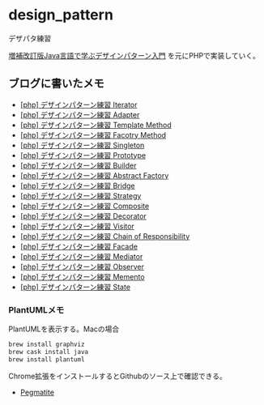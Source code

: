 # design_pattern

デザパタ練習

 [増補改訂版Java言語で学ぶデザインパターン入門](http://www.hyuki.com/dp/) を元にPHPで実装していく。
 
## ブログに書いたメモ

- [\[php\] デザインパターン練習 Iterator](https://ku2ma2.github.io/design_pattern/2017/05/30/php-iterator.html)
- [\[php\] デザインパターン練習 Adapter](https://ku2ma2.github.io/design_pattern/2017/06/02/php-adapter.html)
- [\[php\] デザインパターン練習 Template Method](https://ku2ma2.github.io/design_pattern/2017/06/08/php-template.html)
- [\[php\] デザインパターン練習 Facotry Method](https://ku2ma2.github.io/design_pattern/2017/06/20/php-factory.html)
- [\[php\] デザインパターン練習 Singleton](https://ku2ma2.github.io/design_pattern/2017/06/30/php-singleton.html)
- [\[php\] デザインパターン練習 Prototype](https://ku2ma2.github.io/design_pattern/2017/07/07/php-prototype.html)
- [\[php\] デザインパターン練習 Builder](https://ku2ma2.github.io/design_pattern/2017/07/17/php-builder.html)
- [\[php\] デザインパターン練習 Abstract Factory](https://ku2ma2.github.io/design_pattern/2017/07/20/php-abstract-factory.html)
- [\[php\] デザインパターン練習 Bridge](https://ku2ma2.github.io/design_pattern/2017/07/21/php-bridge.html)
- [\[php\] デザインパターン練習 Strategy](https://ku2ma2.github.io/design_pattern/2017/07/22/php-strategy.html)
- [\[php\] デザインパターン練習 Composite](https://ku2ma2.github.io/design_pattern/2017/07/23/php-composite.html)
- [\[php\] デザインパターン練習 Decorator](https://ku2ma2.github.io/design_pattern/2017/07/24/php-decorator.html)
- [\[php\] デザインパターン練習 Visitor](https://ku2ma2.github.io/design_pattern/2017/08/02/php-visitor.html)
- [\[php\] デザインパターン練習 Chain of Responsibility](https://ku2ma2.github.io/design_pattern/2017/08/12/php-chain-of-responsibility.html)
- [\[php\] デザインパターン練習 Facade](https://ku2ma2.github.io/design_pattern/2017/08/27/php-facade.html)
- [\[php\] デザインパターン練習 Mediator](https://ku2ma2.github.io/design_pattern/2017/09/01/php-mediator.html)
- [\[php\] デザインパターン練習 Observer](https://ku2ma2.github.io/design_pattern/2017/09/25/php-observer.html)
- [\[php\] デザインパターン練習 Memento](https://ku2ma2.github.io/design_pattern/2017/09/26/php-memento.html)
- [\[php\] デザインパターン練習 State](https://ku2ma2.github.io/design_pattern/2017/09/27/php-state.html)

### PlantUMLメモ

PlantUMLを表示する。Macの場合

```sh
brew install graphviz
brew cask install java
brew install plantuml
```

Chrome拡張をインストールするとGithubのソース上で確認できる。

- [Pegmatite](https://chrome.google.com/webstore/detail/pegmatite/jegkfbnfbfnohncpcfcimepibmhlkldo)


